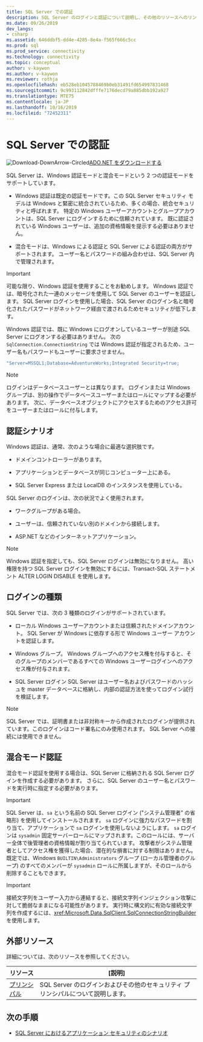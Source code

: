 ```yaml
---
title: SQL Server での認証
description: SQL Server のログインと認証について説明し、その他のリソースへのリンクを示します。
ms.date: 09/26/2019
dev_langs:
- csharp
ms.assetid: 646ddbf5-dd4e-4285-8e4a-f565f666c5cc
ms.prod: sql
ms.prod_service: connectivity
ms.technology: connectivity
ms.topic: conceptual
author: v-kaywon
ms.author: v-kaywon
ms.reviewer: rothja
ms.openlocfilehash: eb528eb1045788469b0eb31491fd654997831468
ms.sourcegitcommit: 9c993112842dfffe7176decd79a885dbb192a927
ms.translationtype: MTE75
ms.contentlocale: ja-JP
ms.lasthandoff: 10/16/2019
ms.locfileid: "72452311"
---
```

# <a name="authentication-in-sql-server"></a>SQL Server での認証

![Download-DownArrow-Circled](../../../ssdt/media/download.png)[ADO.NET をダウンロードする](../../sql-connection-libraries.md#anchor-20-drivers-relational-access)

SQL Server は、Windows 認証モードと混合モードという 2 つの認証モードをサポートしています。  
  
- Windows 認証は既定の認証モードです。この SQL Server セキュリティ モデルは Windows と緊密に統合されているため、多くの場合、統合セキュリティと呼ばれます。 特定の Windows ユーザーアカウントとグループアカウントは、SQL Server にログインするために信頼されています。 既に認証されている Windows ユーザーは、追加の資格情報を提示する必要はありません。  
  
- 混合モードは、Windows による認証と SQL Server による認証の両方がサポートされます。 ユーザー名とパスワードの組み合わせは、SQL Server 内で管理されます。  
  
> [!IMPORTANT]
> 可能な限り、Windows 認証を使用することをお勧めします。 Windows 認証では、暗号化された一連のメッセージを使用して SQL Server のユーザーを認証します。 SQL Server ログインを使用した場合、SQL Server のログイン名と暗号化されたパスワードがネットワーク経由で渡されるためセキュリティが低下します。  
  
Windows 認証では、既に Windows にログオンしているユーザーが別途 SQL Server にログオンする必要はありません。 次の `SqlConnection.ConnectionString` では Windows 認証が指定されるため、ユーザー名もパスワードもユーザーに要求させません。  
  
```csharp
"Server=MSSQL1;Database=AdventureWorks;Integrated Security=true;  
```  
  
> [!NOTE]
> ログインはデータベースユーザーとは異なります。 ログインまたは Windows グループは、別の操作でデータベースユーザーまたはロールにマップする必要があります。 次に、データベースオブジェクトにアクセスするためのアクセス許可をユーザーまたはロールに付与します。  
  
## <a name="authentication-scenarios"></a>認証シナリオ  
Windows 認証は、通常、次のような場合に最適な選択肢です。  
  
- ドメインコントローラーがあります。  
  
- アプリケーションとデータベースが同じコンピューター上にある。  
  
- SQL Server Express または LocalDB のインスタンスを使用している。  
  
SQL Server のログインは、次の状況でよく使用されます。  
  
- ワークグループがある場合。  
  
- ユーザーは、信頼されていない別のドメインから接続します。  
  
- ASP.NET などのインターネットアプリケーション。  
  
> [!NOTE]
> Windows 認証を指定しても、SQL Server ログインは無効になりません。 高い権限を持つ SQL Server ログインを無効にするには、Transact-SQL ステートメント ALTER LOGIN DISABLE を使用します。  
  
## <a name="login-types"></a>ログインの種類  
SQL Server では、次の 3 種類のログインがサポートされています。  
  
- ローカル Windows ユーザーアカウントまたは信頼されたドメインアカウント。 SQL Server が Windows に依存する形で Windows ユーザー アカウントを認証します。  
  
- Windows グループ。 Windows グループへのアクセス権を付与すると、そのグループのメンバーであるすべての Windows ユーザーログインへのアクセス権が付与されます。  
  
- SQL Server ログイン SQL Server はユーザー名およびパスワードのハッシュを master データベースに格納し、内部の認証方法を使ってログイン試行を検証します。  
  
> [!NOTE]
> SQL Server では、証明書または非対称キーから作成されたログインが提供されています。このログインはコード署名にのみ使用されます。 SQL Server への接続には使用できません。  
  
## <a name="mixed-mode-authentication"></a>混合モード認証  
混合モード認証を使用する場合は、SQL Server に格納される SQL Server ログインを作成する必要があります。 さらに、SQL Server のユーザー名とパスワードを実行時に指定する必要があります。  
  
> [!IMPORTANT]
> SQL Server は、`sa` という名前の SQL Server ログイン ("システム管理者" の省略形) を使用してインストールされます。 `sa` ログインに強力なパスワードを割り当て、アプリケーションで `sa` ログインを使用しないようにします。 `sa` ログインは `sysadmin` 固定サーバーロールにマップされます。このロールには、サーバー全体で後管理者の資格情報が割り当てられています。 攻撃者がシステム管理者としてアクセス権を獲得した場合、潜在的な損害に対する制限はありません。 既定では、Windows `BUILTIN\Administrators` グループ (ローカル管理者のグループ) のすべてのメンバーが `sysadmin` ロールに所属しますが、そのロールから削除することもできます。  
  
> [!IMPORTANT]
> 接続文字列をユーザー入力から連結すると、接続文字列インジェクション攻撃に対して脆弱なままになる可能性があります。 実行時に構文的に有効な接続文字列を作成するには、<xref:Microsoft.Data.SqlClient.SqlConnectionStringBuilder> を使用します。 
  
## <a name="external-resources"></a>外部リソース  
詳細については、次のリソースを参照してください。  
  
|リソース|[説明]|  
|--------------|-----------------|  
|[プリンシパル](../../../relational-databases/security/authentication-access/principals-database-engine.md)|SQL Server のログインおよびその他のセキュリティ プリンシパルについて説明します。|  
  
## <a name="next-steps"></a>次の手順
- [SQL Server におけるアプリケーション セキュリティのシナリオ](application-security-scenarios-sql-server.md)
